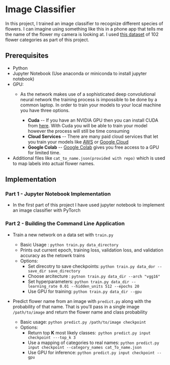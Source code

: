 # Image Classifier

In this project, I trained an image classifier to recognize different species of flowers. I can imagine using something like this in a phone app that tells me the name of the flower my camera is looking at. I used [this dataset](http://www.robots.ox.ac.uk/~vgg/data/flowers/102/index.html) of 102 flower categories as part of this project.


## Prerequisites
* Python
* Jupyter Notebook (Use anaconda or miniconda to install jupyter notebook)
* GPU:
  * As the network makes use of a sophisticated deep convolutional neural network  the training process is impossible to be done by a common laptop. In order to train your models to your local machine you have three options.

    * **Cuda** -- If you have an NVIDIA GPU then you can install CUDA from [here](https://developer.nvidia.com/cuda-downloads). With Cuda you will be able to train your model however the process will still be time consuming
    * **Cloud Services** -- There are many paid cloud services that let you train your models like [AWS](https://aws.amazon.com/fr/) or  [Google Cloud](https://cloud.google.com/)
    * **Google Colab** -- [Google Colab](https://colab.research.google.com/) gives you free access to a GPU for limited time.
 * Additional files like ```cat_to_name.json(provided with repo)``` which is used to map labels into actual flower names.

## Implementation

### Part 1 - Jupyter Notebook Implementation
* In the first part of this project I have used jupyter notebook to implement an image classifier with PyTorch

### Part 2 - Building the Command Line Application
* Train a new network on a data set with ```train.py```
  * Basic Usage : ```python train.py data_directory```
  * Prints out current epoch, training loss, validation loss, and validation accuracy as the netowrk trains
  * Options:
    * Set direcotry to save checkpoints: ```python train.py data_dor --save_dir save_directory```
    * Choose arcitecture : ```pytnon train.py data_dir --arch "vgg16"```
    * Set hyperparameters: ```python train.py data_dir --learning_rate 0.01 --hidden_units 512 --epochs 20 ```
    * Use GPU for training: ```python train.py data_dir --gpu```

* Predict flower name from an image with ```predict.py``` along with the probability of that name. That is you'll pass in a single image ```/path/to/image``` and return the flower name and class probability
  * Basic usage: ```python predict.py /path/to/image checkpoint```
  * Options:
    * Return top **K** most likely classes:``` python predict.py input checkpoint ---top_k 3```
    * Use a mapping of categories to real names: ```python predict.py input checkpoint --category_names cat_To_name.json```
    * Use GPU for inference: ```python predict.py input checkpoint --gpu```

